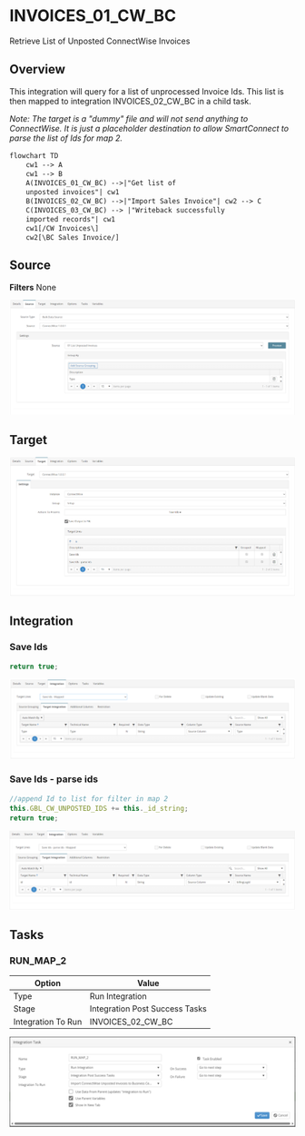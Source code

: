 # INVOICES_01_CW_BC
Retrieve List of Unposted ConnectWise Invoices

## Overview
This integration will query for a list of unprocessed Invoice Ids. This list is then mapped to integration INVOICES_02_CW_BC in a child task.

*Note: The target is a "dummy" file and will not send anything to ConnectWise. It is just a placeholder destination to allow SmartConnect to parse the list of Ids for map 2.*

```mermaid
flowchart TD
    cw1 --> A 
    cw1 --> B
    A(INVOICES_01_CW_BC) -->|"Get list of 
    unposted invoices"| cw1
    B(INVOICES_02_CW_BC) -->|"Import Sales Invoice"| cw2 --> C
    C(INVOICES_03_CW_BC) --> |"Writeback successfully 
    imported records"| cw1 
    cw1[/CW Invoices\]
    cw2[\BC Sales Invoice/]
```

## Source
**Filters**
None

![Source](./Images/Source.png)

## Target
![Target](./Images/Target.png)

## Integration

### Save Ids
```javascript
return true;
```
![saveIds](./Images/saveIds.png)

### Save Ids - parse ids
```javascript
//append Id to list for filter in map 2
this.GBL_CW_UNPOSTED_IDS += this._id_string;
return true;
```
![parseIds](./Images/parseIds.png)

## Tasks

### RUN_MAP_2
| Option    | Value |
| -------- | ------- |
| Type  | Run Integration   |
| Stage | Integration Post Success Tasks  |
| Integration To Run | INVOICES_02_CW_BC  |

![RUN_MAP_2](./Images/RUN_MAP_2.png)